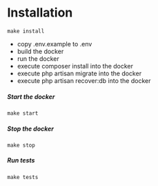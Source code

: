 # Installation
`make install`
- copy .env.example to .env
- build the docker
- run the docker
- execute composer install into the docker
- execute php artisan migrate into the docker
- execute php artisan recover:db into the docker

##### Start the docker
`make start`

##### Stop the docker
`make stop`

##### Run tests
`make tests`
